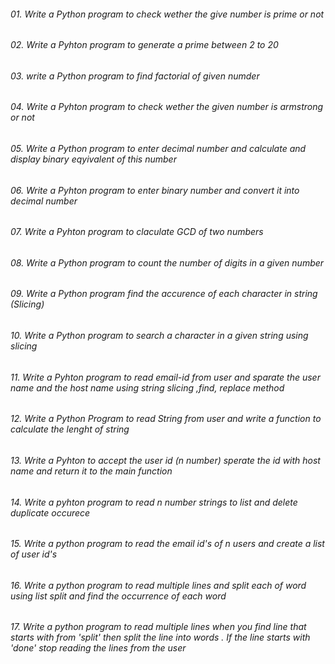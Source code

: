 ###### 01. Write a Python program to check wether the give number is prime or not
###### 02. Write a Pyhton program to generate a prime between 2 to 20
###### 03. write a Python program to find factorial of given numder
###### 04. Write a Pyhton program to check wether the given number is armstrong or not
###### 05. Write a Python program to enter decimal number and calculate and display binary eqyivalent of this number
###### 06. Write a Pyhton program to enter binary number and convert it into decimal number
###### 07. Write a Pyhton program to claculate GCD of two numbers
###### 08. Write a Python program to count the number of digits in a given number
###### 09. Write a Python program find the accurence of each character in string (Slicing)
###### 10. Write a Python program to search a character in a given string using slicing
###### 11. Write a Pyhton program to read email-id from user and sparate the user name and the host name using string slicing ,find, replace method
###### 12. Write a Python Program to read String from user and write a function to calculate the lenght of string
###### 13. Write a Pyhton to accept the user id (n number) sperate the id with host name and return it to the main function
###### 14. Write a pyhton program to read n number strings to list and delete duplicate occurece
###### 15. Write a python program to read the email id's of n users and create a list of user id's
###### 16. Write a python program to read multiple lines and split each of word using list split and find the occurrence of each word
###### 17. Write a python program to read multiple lines when you find line that starts with from 'split' then split the line into words . If the line starts with 'done' stop reading the lines from the user
